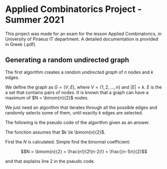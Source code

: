 # Applied Combinatorics Project - Summer 2021
This project was made for an exam for the lesson Applied Combinatorics, in University of Piraeus IT department.
A detailed documentation is provided in Greek (.pdf).

## Generating a random undirected graph

The first algorithm creates a *random undirected graph* of *n* nodes and *k* edges.

We define the graph as $G = (V,E)$, where $V = \{1,2, \dots, n\}$ and $|E| = k$. $E$ is the a set that contains pairs of nodes. It is known that a graph can have a maximum of $N = \binom{n}{2}$ nodes.

We just need an algorithm that iterates through all the possible edges and
randomly selects some of them, until exactly $k$ edges are selected.

The following is the pseudo code of the algorithm given as an answer.


The function assumes that $k \le \binom{n}{2}$.

First the $N$ is calculated. Simple find the binomial coefficient:

$$N = \binom{n}{2} = \frac{n!}{2!(n-2)!} = \frac{(n-1)n}{2}$$

and that explains line 2 in the pseudo code.
